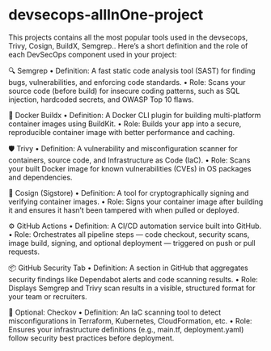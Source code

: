 # devsecops-allInOne-project
This projects contains all the most popular tools used in the devsecops, Trivy, Cosign, BuildX, Semgrep..
Here’s a short definition and the role of each DevSecOps component used in your project:

🔍 Semgrep
    • Definition: A fast static code analysis tool (SAST) for finding bugs, vulnerabilities, and enforcing code standards.
    • Role: Scans your source code (before build) for insecure coding patterns, such as SQL injection, hardcoded secrets, and OWASP Top 10 flaws.

🐳 Docker Buildx
    • Definition: A Docker CLI plugin for building multi-platform container images using BuildKit.
    • Role: Builds your app into a secure, reproducible container image with better performance and caching.

🛡️ Trivy
    • Definition: A vulnerability and misconfiguration scanner for containers, source code, and Infrastructure as Code (IaC).
    • Role: Scans your built Docker image for known vulnerabilities (CVEs) in OS packages and dependencies.

🔏 Cosign (Sigstore)
    • Definition: A tool for cryptographically signing and verifying container images.
    • Role: Signs your container image after building it and ensures it hasn’t been tampered with when pulled or deployed.

⚙️ GitHub Actions
    • Definition: A CI/CD automation service built into GitHub.
    • Role: Orchestrates all pipeline steps — code checkout, security scans, image build, signing, and optional deployment — triggered on push or pull requests.

📦 GitHub Security Tab
    • Definition: A section in GitHub that aggregates security findings like Dependabot alerts and code scanning results.
    • Role: Displays Semgrep and Trivy scan results in a visible, structured format for your team or recruiters.

🧪 Optional: Checkov
    • Definition: An IaC scanning tool to detect misconfigurations in Terraform, Kubernetes, CloudFormation, etc.
    • Role: Ensures your infrastructure definitions (e.g., main.tf, deployment.yaml) follow security best practices before deployment.



